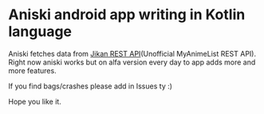 # Aniski android app writing in Kotlin language

Aniski fetches data from [Jikan REST API](https://github.com/jikan-me/jikan)(Unofficial MyAnimeList REST API).
Right now aniski works but on alfa version every day to app adds more and more features. 

If you find bags/crashes please add in Issues ty :)

Hope you like it.
